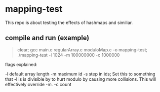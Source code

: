 # mapping-test

This repo is about testing the effects of hashmaps and similiar.

## compile and run (example)

> clear; gcc main.c regularArray.c moduloMap.c -o mapping-test; ./mapping-test -l 1024 -m 100000000 -c 1000000

flags explained:

-l default array length
-m maximum id
-s step in ids; Set this to something that -l is is divisible by to hurt modulo by causing more collisions. This will effectively override -m.
-c count